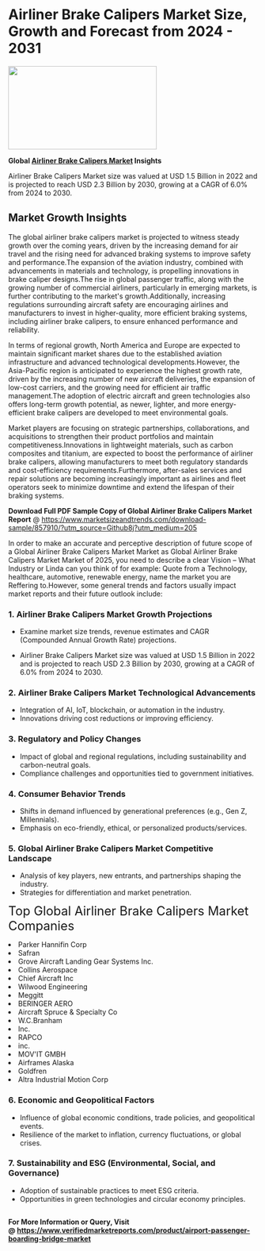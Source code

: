 <H1>Airliner Brake Calipers Market Size, Growth and Forecast from 2024 - 2031</H1><img class="aligncenter size-medium wp-image-584254" src="https://thirdeyenews.in/wp-content/uploads/2024/09/Global-Market-Research-300x168.jpeg" alt="" width="300" height="168" /><p><strong>Global&nbsp;<a href="https://www.marketsizeandtrends.com/download-sample/857910/?utm_source=Github8j?utm_medium=205">Airliner Brake Calipers Market</a> Insights</strong></p><p>Airliner Brake Calipers Market size was valued at USD 1.5 Billion in 2022 and is projected to reach USD 2.3 Billion by 2030, growing at a CAGR of 6.0% from 2024 to 2030.</p><p><h2>Market Growth Insights</h2> <p>The global airliner brake calipers market is projected to witness steady growth over the coming years, driven by the increasing demand for air travel and the rising need for advanced braking systems to improve safety and performance.The expansion of the aviation industry, combined with advancements in materials and technology, is propelling innovations in brake caliper designs.The rise in global passenger traffic, along with the growing number of commercial airliners, particularly in emerging markets, is further contributing to the market's growth.Additionally, increasing regulations surrounding aircraft safety are encouraging airlines and manufacturers to invest in higher-quality, more efficient braking systems, including airliner brake calipers, to ensure enhanced performance and reliability.</p> <p>In terms of regional growth, North America and Europe are expected to maintain significant market shares due to the established aviation infrastructure and advanced technological developments.However, the Asia-Pacific region is anticipated to experience the highest growth rate, driven by the increasing number of new aircraft deliveries, the expansion of low-cost carriers, and the growing need for efficient air traffic management.The adoption of electric aircraft and green technologies also offers long-term growth potential, as newer, lighter, and more energy-efficient brake calipers are developed to meet environmental goals.</p> <p>Market players are focusing on strategic partnerships, collaborations, and acquisitions to strengthen their product portfolios and maintain competitiveness.Innovations in lightweight materials, such as carbon composites and titanium, are expected to boost the performance of airliner brake calipers, allowing manufacturers to meet both regulatory standards and cost-efficiency requirements.Furthermore, after-sales services and repair solutions are becoming increasingly important as airlines and fleet operators seek to minimize downtime and extend the lifespan of their braking systems.</p> <p><span class=""><strong>Download Full PDF Sample Copy of Global Airliner Brake Calipers Market Report</strong> @ <a href="https://www.marketsizeandtrends.com/download-sample/857910/?utm_source=Github8j?utm_medium=205" target="_blank">https://www.marketsizeandtrends.com/download-sample/857910/?utm_source=Github8j?utm_medium=205</a></span></p><p>In order to make an accurate and perceptive description of future scope of a Global&nbsp;Airliner Brake Calipers Market Market as Global&nbsp;Airliner Brake Calipers Market Market of 2025, you need to describe a clear Vision &ndash; What Industry or Linda can you think of for example: Quote from a Technology, healthcare, automotive, renewable energy, name the market you are Reffering to.However, some general trends and factors usually impact market reports and their future outlook include:</p><h3>1.&nbsp;<strong>Airliner Brake Calipers Market Growth Projections</strong></h3><ul><li>Examine market size trends, revenue estimates and CAGR (Compounded Annual Growth Rate) projections.</li><li><p>Airliner Brake Calipers Market size was valued at USD 1.5 Billion in 2022 and is projected to reach USD 2.3 Billion by 2030, growing at a CAGR of 6.0% from 2024 to 2030.</p></li></ul><h3>2.&nbsp;<strong>Airliner Brake Calipers Market Technological Advancements</strong></h3><ul><li>Integration of AI, IoT, blockchain, or automation in the industry.</li><li>Innovations driving cost reductions or improving efficiency.</li></ul><h3>3.&nbsp;<strong>Regulatory and Policy Changes</strong></h3><ul><li>Impact of global and regional regulations, including sustainability and carbon-neutral goals.</li><li>Compliance challenges and opportunities tied to government initiatives.</li></ul><h3>4.&nbsp;<strong>Consumer Behavior Trends</strong></h3><ul><li>Shifts in demand influenced by generational preferences (e.g., Gen Z, Millennials).</li><li>Emphasis on eco-friendly, ethical, or personalized products/services.</li></ul><h3>5.&nbsp;<strong>Global Airliner Brake Calipers Market Competitive Landscape</strong></h3><ul><li>Analysis of key players, new entrants, and partnerships shaping the industry.</li><li>Strategies for differentiation and market penetration.</li></ul><p data-pm-slice="1 1 []"><span style="color: inherit; font-family: inherit; font-size: 25px;">Top Global Airliner Brake Calipers Market Companies</span></p><div class="" data-test-id=""><p><li>Parker Hannifin Corp</li><li> Safran</li><li> Grove Aircraft Landing Gear Systems Inc.</li><li> Collins Aerospace</li><li> Chief Aircraft Inc</li><li> Wilwood Engineering</li><li> Meggitt</li><li> BERINGER AERO</li><li> Aircraft Spruce & Specialty Co</li><li> W.C.Branham</li><li> Inc.</li><li> RAPCO</li><li> inc.</li><li> MOV'IT GMBH</li><li> Airframes Alaska</li><li> Goldfren</li><li> Altra Industrial Motion Corp</li></p></div><h3>6.&nbsp;<strong>Economic and Geopolitical Factors</strong></h3><ul><li>Influence of global economic conditions, trade policies, and geopolitical events.</li><li>Resilience of the market to inflation, currency fluctuations, or global crises.</li></ul><h3>7.&nbsp;<strong>Sustainability and ESG (Environmental, Social, and Governance)</strong></h3><ul><li>Adoption of sustainable practices to meet ESG criteria.</li><li>Opportunities in green technologies and circular economy principles.</li></ul><h2><strong style="font-size: 14px;">For More Information or Query, Visit @&nbsp;</strong><a style="background-color: #ffffff; font-size: 14px;" href="https://www.marketsizeandtrends.com/report/airliner-brake-calipers-market/" target="_blank">https://www.verifiedmarketreports.com/product/airport-passenger-boarding-bridge-market</a></h2>